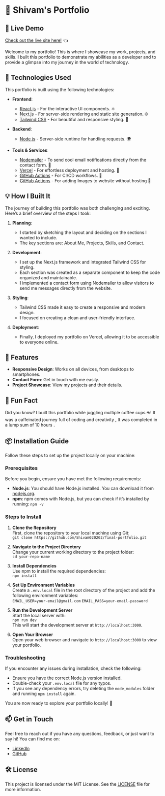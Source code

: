 # 🌟 Shivam's Portfolio

## 🎨 **Live Demo**
[Check out the live site here!](https://shivam-portfolio-beta.vercel.app/) 👈

Welcome to my portfolio! This is where I showcase my work, projects, and skills. I built this portfolio to demonstrate my abilities as a developer and to provide a glimpse into my journey in the world of technology. 

## 🚀 Technologies Used

This portfolio is built using the following technologies:

- **Frontend**: 
  - [React.js](https://reactjs.org/) - For the interactive UI components. ⚛️
  - [Next.js](https://nextjs.org/) - For server-side rendering and static site generation. 🌐
  - [Tailwind CSS](https://tailwindcss.com/) - For beautiful and responsive styling. 🎨

- **Backend**:
  - [Node.js](https://nodejs.org/) - Server-side runtime for handling requests. 🌍

- **Tools & Services**:
  - [Nodemailer](https://nodemailer.com/) - To send cool email notifications directly from the contact form. 📧
  - [Vercel](https://vercel.com/) - For effortless deployment and hosting. 🚀
  - [GitHub Actions](https://github.com/features/actions) - For CI/CD workflows. 🤖
  - [GitHub Actions](https://pinterest.com/) - For adding Images to website without hosting 🤖


## 💡 How I Built It

The journey of building this portfolio was both challenging and exciting. Here’s a brief overview of the steps I took:

1. **Planning**: 
   - I started by sketching the layout and deciding on the sections I wanted to include.
   - The key sections are: About Me, Projects, Skills, and Contact.

2. **Development**:
   - I set up the Next.js framework and integrated Tailwind CSS for styling.
   - Each section was created as a separate component to keep the code organized and maintainable.
   - I implemented a contact form using Nodemailer to allow visitors to send me messages directly from the website.

3. **Styling**:
   - Tailwind CSS made it easy to create a responsive and modern design.
   - I focused on creating a clean and user-friendly interface.

4. **Deployment**:
   - Finally, I deployed my portfolio on Vercel, allowing it to be accessible to everyone online.

## 🎨 Features

- **Responsive Design**: Works on all devices, from desktops to smartphones.
- **Contact Form**: Get in touch with me easily.
- **Project Showcase**: View my projects and their details.

## 🎉 Fun Fact

Did you know? I built this portfolio while juggling multiple coffee cups ☕! It was a caffeinated journey full of coding and creativity , It was completed in a lump sum of 10 hours .

## 📦 Installation Guide

Follow these steps to set up the project locally on your machine:

### Prerequisites

Before you begin, ensure you have met the following requirements:

- **Node.js**: You should have Node.js installed. You can download it from [nodejs.org](https://nodejs.org/).
- **npm**: npm comes with Node.js, but you can check if it’s installed by running: `npm -v`

### Steps to Install

1. **Clone the Repository**  
   First, clone the repository to your local machine using Git:  
   `git clone https://github.com/Shivam020202/final-portfolio.git`

2. **Navigate to the Project Directory**  
   Change your current working directory to the project folder:  
   `cd your-repo-name`

3. **Install Dependencies**  
   Use npm to install the required dependencies:  
   `npm install`

4. **Set Up Environment Variables**  
   Create a `.env.local` file in the root directory of the project and add the following environment variables:  
   `EMAIL_USER=your-email@gmail.com`
   `EMAIL_PASS=your-email-password`
5. **Run the Development Server**  
Start the local server with:  
`npm run dev`  
This will start the development server at `http://localhost:3000`.

6. **Open Your Browser**  
Open your web browser and navigate to `http://localhost:3000` to view your portfolio.

### Troubleshooting

If you encounter any issues during installation, check the following:

- Ensure you have the correct Node.js version installed.
- Double-check your `.env.local` file for any typos.
- If you see any dependency errors, try deleting the `node_modules` folder and running `npm install` again.

You are now ready to explore your portfolio locally! 🚀


## 📫 Get in Touch

Feel free to reach out if you have any questions, feedback, or just want to say hi! You can find me on:

- [LinkedIn](https://www.linkedin.com/in/shivam-kumar-4b334b210/)
- [GitHub](https://github.com/Shivam020202)

## 🛠️ License

This project is licensed under the MIT License. See the [LICENSE](LICENSE) file for more information.
